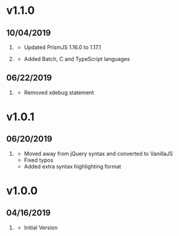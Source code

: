 # v1.1.0
## 10/04/2019

1. [](#improved)
    * Updated PrismJS 1.16.0 to 1.17.1

2. [](#new)
    * Added Batch, C and TypeScript languages
    
## 06/22/2019

1. [](#bugfix)
    * Removed xdebug statement

# v1.0.1
## 06/20/2019

1. [](#improved)
    * Moved away from jQuery syntax and converted to VanillaJS
    * Fixed typos
    * Added extra syntax highlighting format

# v1.0.0
## 04/16/2019

1. [](#new)
    * Initial Version
